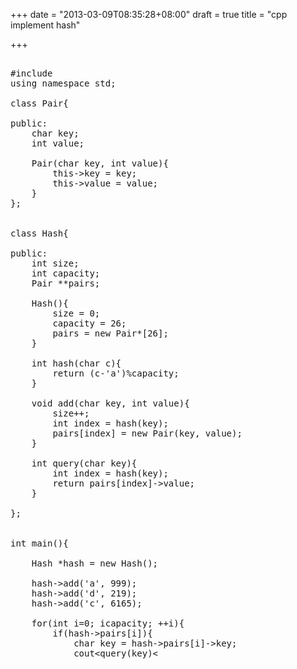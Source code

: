 +++
date = "2013-03-09T08:35:28+08:00"
draft = true
title = "cpp implement hash"

+++



<pre>

#include<iostream>
using namespace std;

class Pair{

public:
    char key;
    int value;

    Pair(char key, int value){
        this->key = key;
        this->value = value;
    }
};


class Hash{

public:
    int size;
    int capacity;
    Pair **pairs;

    Hash(){
        size = 0;
        capacity = 26;
        pairs = new Pair*[26];
    }

    int hash(char c){
        return (c-'a')%capacity;
    }

    void add(char key, int value){
        size++;
        int index = hash(key);
        pairs[index] = new Pair(key, value);
    }

    int query(char key){
        int index = hash(key);
        return pairs[index]->value;
    }

};


int main(){

    Hash *hash = new Hash();

    hash->add('a', 999);
    hash->add('d', 219);
    hash->add('c', 6165);
    
    for(int i=0; i<hash->capacity; ++i){
        if(hash->pairs[i]){
            char key = hash->pairs[i]->key;
            cout<<key<<" "<<hash->query(key)<<endl;
        }
    }

}

</pre>